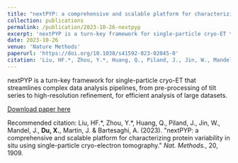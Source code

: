 ```yaml
---
title: "nextPYP: a comprehensive and scalable platform for characterizing protein variability in situ using single-particle cryo-electron tomography"
collection: publications
permalink: /publication/2023-10-26-nextpyp
excerpt: 'nextPYP is a turn-key framework for single-particle cryo-ET that streamlines complex data analysis pipelines, from pre-processing of tilt series to high-resolution refinement, for efficient analysis of large datasets.'
date: 2023-10-26
venue: 'Nature Methods'
paperurl: 'https://doi.org/10.1038/s41592-023-02045-0'
citation: 'Liu, HF.*, Zhou, Y.*, Huang, Q., Piland, J., Jin, W., Mandel, J., <b>Du, X.</b>, Martin, J. & Bartesaghi, A. (2023). &quot;nextPYP: a comprehensive and scalable platform for characterizing protein variability in situ using single-particle cryo-electron tomography.&quot; <i>Nat. Methods.</i>, 20, 1909.'
---
```

nextPYP is a turn-key framework for single-particle cryo-ET that streamlines complex data analysis pipelines, from pre-processing of tilt series to high-resolution refinement, for efficient analysis of large datasets.

[Download paper here](/files/nextpyp.pdf)

Recommended citation: Liu, HF.\*, Zhou, Y.\*, Huang, Q., Piland, J., Jin, W., Mandel, J., <b>Du, X.</b>, Martin, J. & Bartesaghi, A. (2023). "nextPYP: a comprehensive and scalable platform for characterizing protein variability in situ using single-particle cryo-electron tomography." <i>Nat. Methods.</i>, 20, 1909.
